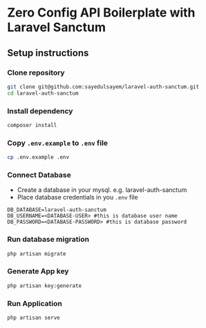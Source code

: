 # Zero Config API Boilerplate with Laravel Sanctum
## Setup instructions
### Clone repository
```bash
git clone git@github.com:sayedulsayem/laravel-auth-sanctum.git
cd laravel-auth-sanctum
```
### Install dependency
```bash
composer install
```
### Copy `.env.example` to `.env` file
```bash
cp .env.example .env
```
### Connect Database
- Create a database in your mysql. e.g. laravel-auth-sanctum
- Place database credentials in you `.env` file
```env
DB_DATABASE=laravel-auth-sanctum
DB_USERNAME=<DATABASE-USER> #this is database user name
DB_PASSWORD=<DATABASE-PASSWORD> #this is database password
```
### Run database migration
```bash
php artisan migrate
```
### Generate App key
```bash
php artisan key:generate
```
### Run Application
```bash
php artisan serve
```